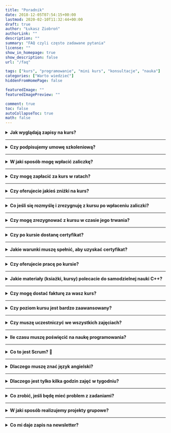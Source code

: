 ```yaml
---
title: "Poradnik"
date: 2018-12-05T07:54:15+00:00
lastmod: 2020-02-10T11:32:44+00:00
draft: true
author: "Łukasz Ziobroń"
authorLink: ""
description: ""
summary: "FAQ czyli często zadawane pytania"
license: ""
show_in_homepage: true
show_description: false
url: "/faq"

tags: ["kurs", "programowanie", "mini kurs", "konsultacje", "nauka"]
categories: ["Warto wiedzieć"]
hiddenFromHomePage: false

featuredImage: ""
featuredImagePreview: ""

comment: true
toc: false
autoCollapseToc: true
math: false
---
```


<details>
<summary><b>Jak wyglądają zapisy na kurs?</b></summary>

1. Wypełniasz [formularz zgłoszeniowy][formularz-zgloszeniowy]
    * Dostaniesz na maila do wypełnienia test wstępny z C++. Przy jego wypełnianiu MOŻESZ posiłkować się Internetem.
    * Jeśli uzyskasz min. 50% to kwalifikujesz się na kurs
3. Do 14 dni po zgłoszeniu przysyłasz swoją implementację rozwiązania prostego problemu, który otrzymasz w mailu. Przykład: konwersja liczby z systemu dziesiętnego na binarny lub wyszukiwanie ciągu znaków w tekście
4. Do podanego terminu wpłacasz zaliczkę (przelew online)
5. Widzimy się na pierwszych zajęciach
</details>

---

<details>
<summary><b>Czy podpisujemy umowę szkoleniową?</b></summary>

Tak. Umowę szkoleniową dostaniesz przed pierwszymi zajęciami, abyś mógł się z nią zapoznać. Na pierwszych zajęciach podpisujemy umowę.
</details>

---

<details>
<summary><b>W jaki sposób mogę wpłacić zaliczkę?</b></summary>

Na chwilę obecną udostępniamy tylko przelew bankowy. Dane do przelewu wysyłamy po [zgłoszeniu zainteresowania][formularz-zgloszeniowy], ale znajdziesz je też w dziale [Kontakt][strona-kontakt]. W przyszłości planujemy dodać płatności online (BLIK, karta kredytowa, systemy bankowe).
</details>

---

<details>
<summary><b>Czy mogę zapłacić za kurs w ratach?</b></summary>

Tak. Domyślnie zakładamy 4 comiesięczne raty. Informacja o terminach wpłat oraz wysokości rat jest wysyłana w mailu po zgłoszeniu zainteresowania. Zazwyczaj jest to cena kurs / liczbę rat.
</details>

---

<details>
<summary><b>Czy oferujecie jakieś zniżki na kurs?</b></summary>

To zależy od kursu. Kurs może być tańszy niż cena podana w cenniku w kilku przypadkach:

1. Opłacisz cały kurs z góry (rabat 5%)
2. Zostałeś polecony przez naszego kursanta lub absolwenta (rabat 100 zł)
3. Uczestniczyłeś w innym naszym kursie (rabat indywidualny w zależności od kursu)
4. Jesteś zapisany na nasz newsletter (indywidualne promocje dla subskrybentów)

Szczegóły znajdziesz przy każdym kursie.
</details>

---

<details>
<summary><b>Co jeśli się rozmyślę i zrezygnuję z kursu po wpłaceniu zaliczki?</b></summary>

Możesz bezproblemowo zrezygnować z kursu nawet po pierwszych zajęciach. Dostaniesz wtedy zwrot całej wpłaconej kwoty, bez jakichkolwiek potrąceń.
</details>

---

<details>
<summary><b>Czy mogę zrezygnować z kursu w czasie jego trwania?</b></summary>

Tak. W przypadku rezygnacji w późniejszym momencie dostaniesz zwrot kwoty proporcjonalny do liczby odbytych zajęć. Np. w przypadku rezygnacji w połowie kursu zapłacisz tylko połowę jego ceny. Musisz też wiedzieć, że rezygnując z kursu nie dostaniesz certyfikatu jego ukończenia.
</details>

---

<details>
<summary><b>Czy po kursie dostanę certyfikat?</b></summary>

Tak. Na dodatku do certyfikatu będą też widoczne wszystkie przerobione przez nas tematy, dzięki czemu potencjalni pracodawcy będą widzieć, z jakich zagadnień Cię przeszkoliliśmy.
</details>

---

<details>
<summary><b>Jakie warunki muszę spełnić, aby uzyskać certyfikat?</b></summary>

Głównym wyznacznikiem jest tutaj przyswojenie wiedzy i umiejętności, które przekazujemy. Wiedzę sprawdzamy w testach. Umiejętności sprawdzamy w zadaniach domowych, projektach grupowych i indywidualnych. Wystarczy, że nie będziesz się obijać, będziesz odrabiać post-worki i pre-worki i naprawdę chcesz się nauczyć programowania.
</details>

---

<details>
<summary><b>Czy oferujecie pracę po kursie?</b></summary>

Nie. Nasz kurs nie jest w żaden sposób powiązany z rekrutacją na jakieś stanowiska. Jego celem jest, abyś mógł/mogła bez problemu przejść rozmowy kwalifikacyjne w dowolnej firmie, która będzie poszukiwać programistów C++.

To co oferujemy to polecenia do ciekawych projektów we wrocławskich firmach. Nie ukrywamy, że polecenia w tej branży są płatne i jeśli dzięki nam dostaniecie gdzieś pracę, to my również możemy za to dostać gratyfikację. Zastrzegamy sobie możliwość polecania tylko tych osób, które zaangażowały się w kurs i faktycznie przyswoiły większość przekazanej przez nas wiedzy.
</details>

---

<details>
<summary><b>Jakie materiały (ksiażki, kursy) polecacie do samodzielnej nauki C++?</b></summary>

Nie polecamy żadnych książek 🙂 Jeśli ktoś bardzo chce poznać podstawy C++, które są wymagane aby przystąpić do naszego kursu to jest książka [Symfonia C++ Jerzego Grębosza][symfonia-grebosz]. Nie jest ona nowa, a język C++ bardzo się zmienił od czasu jej napisania i uważamy, że dzisiaj w innej kolejności należałoby uczyć poszczególnych dziedzin (np. o wskaźnikach można wspomnieć zupełnie na końcu jako temat zaawansowany, bo teraz mamy inteligentne wskaźniki). Niemniej jednak jest to lektura warta polecenia.

Z trochę bardziej zaawansowanego C++ i dobrych praktyk polecamy wszystkie książki Scotta Meyersa: Effective C++, More Effective C++, Effective STL i [Effective Modern C++][meyers-effective-modern-cpp]. Są bardzo przystępnie napisane i można się z nich nauczyć dobrych praktyk w języku C++. Są też dostępne w języku polskim.
Co do kursów online to każdemu zalecamy przynajmniej przejrzenie [Kursu C++ Mirosława Zelenta][kurs-pana-zelenta] i [Kursu Obiektowego C++][kurs-obiektowy-pana-zelenta] (ten jest ważniejszy) tego samego autora.
</details>

---

<details>
<summary><b>Czy mogę dostać fakturę za wasz kurs?</b></summary>

Za opłacenie kursu dostaniesz fakturę (zwolnioną z podatku VAT). Jeśli potrzebujesz fakturę na firmę to musisz przesłać nam dane firmy, w tym NIP.
</details>

---

<details>
<summary><b>Czy poziom kursu jest bardzo zaawansowany?</b></summary>

Z perspektywy trenera i doświadczonego programisty – nie. Z perspektywy studenta tak. W [wymaganiach][kurs-wymagania] opisujemy, co musisz potrafić, aby przystąpić do naszego kursu. Mamy też test wstępny i jeśli go zaliczysz, to nie powinieneś/-aś mieć problemu z tym, że kurs będzie zbyt trudny. Na pewno będzie na nim dużo nowości dla Ciebie i przyswojenie tej wiedzy będzie wymagało od Ciebie poświęcenia chwili czasu w domu podczas realizacji naszych projektów. Pierwsze kilka lekcji to tak naprawdę powtórka podstaw C++ i obiektowego C++, więc po tych zajęciach cała grupa zazwyczaj ma już wyrównaną wiedzę na ten temat.
</details>

---

<details>
<summary><b>Czy muszę uczestniczyć we wszystkich zajęciach?</b></summary>

Nie musisz. Oczywiście to Twoja strata, ale jeśli mamy akurat równolegle kilka grup, to możesz przyjść do innej grupy odrobić temat. Wszystkie zajęcia nagrywamy (do tej pory tylko głos trenera, ale od 2019 także obraz z laptopa trenera), więc możesz też później obejrzeć to, co robiliśmy na zajęciach. Piszemy też trochę na tablicach, ale zawsze robimy zdjęcia takich zapisków i udostępniamy je całej grupie. Ogólnie nie musisz się martwić o dostęp do wszelkich materiałów, bo dostaniesz je niezależnie od obecności na zajęciach.
</details>

---

<details>
<summary><b>Ile czasu muszę poświęcić na naukę programowania?</b></summary>

Zakładamy, że będzie to minimum 1 godzina dziennie, CODZIENNIE podczas trwania naszego kursu. Słowo codziennie nie bez powodu jest zaakcentowane. Regularność jest ważniejsza i daje dużo lepsze efekty niż próba przerobienia całości za jednym zamachem w weekend. Zresztą nasze projekty grupowe są tak zorganizowane, że musicie pracować całą grupą ze sobą na przestrzeni całego tygodnia. Tych projektów nie można zrobić przez weekend, bo ich części są od siebie zależne i coś musi powstać najpierw, aby można było dodawać kolejne funkcjonalności.
</details>

---

<details>
<summary><b>Co to jest Scrum? 🙂</b></summary>

W najprostszych słowach Scrum określa sposób współpracy zespołowej. Dzięki niemu projekty (w szczególności programistyczne) mają większą szansę na powodzenie i ukończenie zadań na czas. Podczas naszych kursów uczymy jak wygląda współpraca w Scrumie, pozwalając najpierw wam się boleśnie przekonać, że polski system edukacji nie nauczył nas współpracy zespołowej, wskutek czego bardzo ciężko jest dostarczać projekty na czas. O Scrumie możesz poczytać [tutaj][scrum-org].
</details>

---

<details>
<summary><b>Dlaczego muszę znać język angielski?</b></summary>

Angielski jest obowiązkowy w pracy każdego programisty. Wszelka dokumentacja zawsze będzie po angielsku i trzeba umieć z niej skorzystać. Po prostu taka jest specyfika tej branży. Na zajęciach oczywiście posługujemy się językiem polskim, ale niektóre materiały dostępne w internecie będą po angielsku, dlatego wymagamy jego znajomości przynajmniej na poziomie B1.
</details>

---

<details>
<summary><b>Dlaczego jest tylko kilka godzin zajęć w tygodniu?</b></summary>

Bo to nie bootcamp. Sami się uczycie i zdobywacie wiedzę, a nie my ją wam wkładamy i potem patrzymy jak wietrzeje. Niestety musisz poświęcić trochę czasu na naukę własną (ale wszystko pod naszym nadzorem, możesz nas pytać o wszystko poprzez nasz czat grupowy), ale dzięki temu, że to będą Twoje doświadczenia podczas pracy nad projektami, to wiedza zostanie Ci w głowie na dłużej.
</details>

---

<details>
<summary><b>Co zrobić, jeśli będę mieć problem z zadaniami?</b></summary>

Przez cały czas trwania kursu, a także przez pewien czas po jego zakończeniu komunikujemy się ze sobą za pomocą komunikatora grupowego Discord. Ma on podzielone tematycznie kanały, na których zapytasz mentora jak i całą grupę o wszelkie zagadnienia związane z naszymi zadaniami, ofertami pracy, rekrutacją, czy czymkolwiek tylko chcesz.
</details>

---

<details>
<summary><b>W jaki sposób realizujemy projekty grupowe?</b></summary>

Projekty grupowe realizujemy w metodologii Scrum. Nauczymy Cię jej. Kod współdzielimy poprzez [GitHuba][github]. Uczymy się różnych modeli pracy z systemem kontroli wersji, ale głównie będziemy pracować poprzez Pull Requesty. Używamy zautomatyzowanych narzędzi, które sprawdzają jakość kodu, robimy sobie nawzajem Code Review. Mentor cały czas czuwa nad projektem i jeśli coś będzie szło nie tak to na pewno da znać. Mentor również jest zaangażowany w Code Review. Co tydzień sprawdzamy, czy udało się dostarczyć wymaganą funkcjonalność. Dyskutujemy, jak można ulepszyć współpracę i wdrażamy wnioski z tej dyskusji podczas pracy w kolejnym tygodniu.
</details>

---

<details>
<summary><b>Co mi daje zapis na newsletter?</b></summary>

Po zapisie na newsletter będziesz otrzymywać:

* informacje o naszych przyszłych kursach
* zniżki na przyszłe kursy
* materiały z meetupów
* niektóre darmowe wideo z naszych nagrań do kursów online, które będą płatne

Jeśli stwierdzisz, że przysyłane przez nas treści są mało interesujące, to w każdej chwili możesz wypisać się z newslettera klikając na link, znajdujący się w stopce każdej wiadomości. 
</details>

 [formularz-zgloszeniowy]: https://coders.school/kurs-cpp/#zainteresowanie
 [strona-kontakt]: https://coders.school/o-nas/#kontakt
 [symfonia-grebosz]: https://helion.pl/view/13538w/a_006w.htm
 [meyers-effective-modern-cpp]: https://helion.pl/view/13538w/e_07we.htm
 [kurs-pana-zelenta]: https://miroslawzelent.pl/kurs-c++/
 [kurs-obiektowy-pana-zelenta]: https://miroslawzelent.pl/kurs-obiektowy-c++/
 [kurs-wymagania]: https://coders.school/kurs-cpp/#wymagania
 [scrum-org]: https://www.scrum.org/resources/what-is-scrum
 [github]: https://github.com/